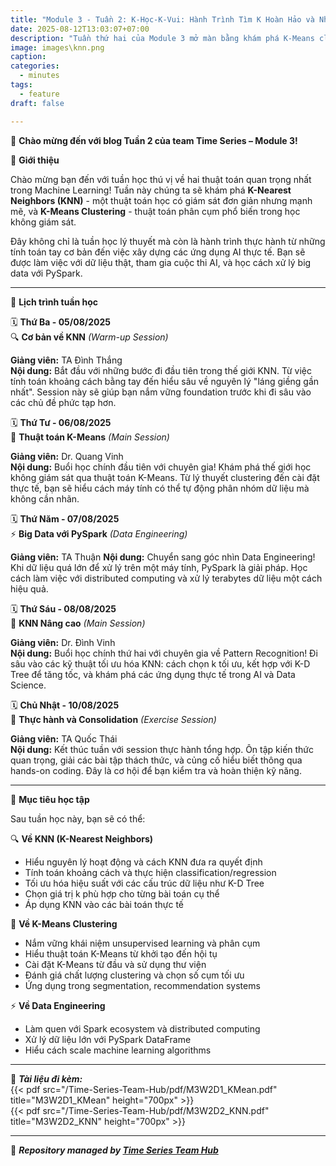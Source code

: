 ```yaml
---
title: "Module 3 - Tuần 2: K-Học-K-Vui: Hành Trình Tìm K Hoàn Hảo và Những Cú Chạm Py-Spark Ngoạn Mục!"  
date: 2025-08-12T13:03:07+07:00
description: "Tuần thứ hai của Module 3 mở màn bằng khám phá K-Means clustering và KNN algorithms, cùng với PySpark data engineering – một tuần học đậm chất thực chiến và ứng dụng!"
image: images\knn.png
caption:  
categories:  
  - minutes  
tags:  
  - feature  
draft: false  

---
```


🎉 **Chào mừng đến với blog Tuần 2 của team Time Series – Module 3!**

🌟 **Giới thiệu**

Chào mừng bạn đến với tuần học thú vị về hai thuật toán quan trọng nhất trong Machine Learning! Tuần này chúng ta sẽ khám phá **K-Nearest Neighbors (KNN)** - một thuật toán học có giám sát đơn giản nhưng mạnh mẽ, và **K-Means Clustering** - thuật toán phân cụm phổ biến trong học không giám sát.

Đây không chỉ là tuần học lý thuyết mà còn là hành trình thực hành từ những tính toán tay cơ bản đến việc xây dựng các ứng dụng AI thực tế. Bạn sẽ được làm việc với dữ liệu thật, tham gia cuộc thi AI, và học cách xử lý big data với PySpark.

---

📅 **Lịch trình tuần học**

🗓️ **Thứ Ba - 05/08/2025**  
🔍 **Cơ bản về KNN** *(Warm-up Session)*

**Giảng viên:** TA Đình Thắng  
**Nội dung:** Bắt đầu với những bước đi đầu tiên trong thế giới KNN. Từ việc tính toán khoảng cách bằng tay đến hiểu sâu về nguyên lý "láng giềng gần nhất". Session này sẽ giúp bạn nắm vững foundation trước khi đi sâu vào các chủ đề phức tạp hơn.

🗓️ **Thứ Tư - 06/08/2025**  
🧠 **Thuật toán K-Means** *(Main Session)*

**Giảng viên:** Dr. Quang Vinh  
**Nội dung:** Buổi học chính đầu tiên với chuyên gia! Khám phá thế giới học không giám sát qua thuật toán K-Means. Từ lý thuyết clustering đến cài đặt thực tế, bạn sẽ hiểu cách máy tính có thể tự động phân nhóm dữ liệu mà không cần nhãn.

🗓️ **Thứ Năm - 07/08/2025**  
⚡ **Big Data với PySpark** *(Data Engineering)*

**Giảng viên:** TA Thuận
**Nội dung:** Chuyển sang góc nhìn Data Engineering! Khi dữ liệu quá lớn để xử lý trên một máy tính, PySpark là giải pháp. Học cách làm việc với distributed computing và xử lý terabytes dữ liệu một cách hiệu quả.

🗓️ **Thứ Sáu - 08/08/2025**  
🎯 **KNN Nâng cao** *(Main Session)*

**Giảng viên:** Dr. Đình Vinh  
**Nội dung:** Buổi học chính thứ hai với chuyên gia về Pattern Recognition! Đi sâu vào các kỹ thuật tối ưu hóa KNN: cách chọn k tối ưu, kết hợp với K-D Tree để tăng tốc, và khám phá các ứng dụng thực tế trong AI và Data Science.

🗓️ **Chủ Nhật - 10/08/2025**  
💪 **Thực hành và Consolidation** *(Exercise Session)*

**Giảng viên:** TA Quốc Thái  
**Nội dung:** Kết thúc tuần với session thực hành tổng hợp. Ôn tập kiến thức quan trọng, giải các bài tập thách thức, và củng cố hiểu biết thông qua hands-on coding. Đây là cơ hội để bạn kiểm tra và hoàn thiện kỹ năng.

---

🎯 **Mục tiêu học tập**

Sau tuần học này, bạn sẽ có thể:

🔍 **Về KNN (K-Nearest Neighbors)**
- Hiểu nguyên lý hoạt động và cách KNN đưa ra quyết định
- Tính toán khoảng cách và thực hiện classification/regression
- Tối ưu hóa hiệu suất với các cấu trúc dữ liệu như K-D Tree
- Chọn giá trị k phù hợp cho từng bài toán cụ thể
- Áp dụng KNN vào các bài toán thực tế

🧠 **Về K-Means Clustering**
- Nắm vững khái niệm unsupervised learning và phân cụm
- Hiểu thuật toán K-Means từ khởi tạo đến hội tụ
- Cài đặt K-Means từ đầu và sử dụng thư viện
- Đánh giá chất lượng clustering và chọn số cụm tối ưu
- Ứng dụng trong segmentation, recommendation systems

⚡ **Về Data Engineering**
- Làm quen với Spark ecosystem và distributed computing
- Xử lý dữ liệu lớn với PySpark DataFrame
- Hiểu cách scale machine learning algorithms

---

📂 **_Tài liệu đi kèm:_**  
{{< pdf src="/Time-Series-Team-Hub/pdf/M3W2D1_KMean.pdf" title="M3W2D1_KMean" height="700px" >}}  
{{< pdf src="/Time-Series-Team-Hub/pdf/M3W2D2_KNN.pdf" title="M3W2D2_KNN" height="700px" >}}  

---

🧠 **_Repository managed by [Time Series Team Hub](https://github.com/Jennifer1907/Time-Series-Team-Hub)_**